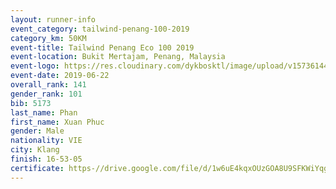 ```yaml
--- 
layout: runner-info 
event_category: tailwind-penang-100-2019 
category_km: 50KM 
event-title: Tailwind Penang Eco 100 2019 
event-location: Bukit Mertajam, Penang, Malaysia 
event-logo: https://res.cloudinary.com/dykbosktl/image/upload/v1573614442/Logo/Logo_gqlzi3.jpg 
event-date: 2019-06-22 
overall_rank: 141
gender_rank: 101
bib: 5173
last_name: Phan
first_name: Xuan Phuc
gender: Male
nationality: VIE
city: Klang
finish: 16-53-05
certificate: https-//drive.google.com/file/d/1w6uE4kqxOUzGOA8U9SFKWiYqg-6vlSp/view?usp=sharing
--- 
```


